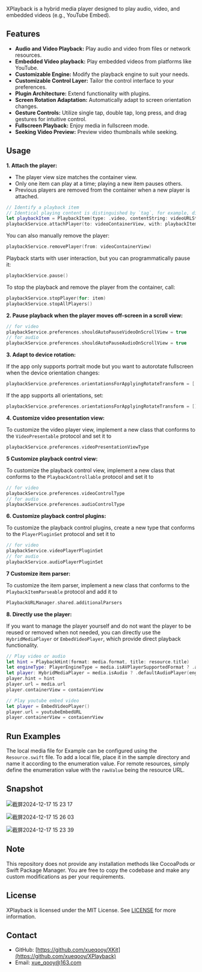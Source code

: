 XPlayback is a hybrid media player designed to play audio, video, and embedded videos (e.g., YouTube Embed).

## Features

- **Audio and Video Playback:** Play audio and video from files or network resources.
- **Embedded Video playback:** Play embedded videos from platforms like YouTube.
- **Customizable Engine:** Modify the playback engine to suit your needs.
- **Customizable Control Layer:** Tailor the control interface to your preferences.
- **Plugin Architecture:** Extend functionality with plugins.
- **Screen Rotation Adaptation:** Automatically adapt to screen orientation changes.
- **Gesture Controls:** Utilize single tap, double tap, long press, and drag gestures for intuitive control.
- **Fullscreen Playback:** Enjoy media in fullscreen mode.
- **Seeking Video Preview:** Preview video thumbnails while seeking.

## Usage

 **1. Attach the player:**

 - The player view size matches the container view.
 - Only one item can play at a time; playing a new item pauses others.
 - Previous players are removed from the container when a new player is attached.
 ```swift
 // Identify a playback item
 // Identical playing content is distinguished by `tag`, for example, different cells in the list play the same content.
 let playbackItem = PlaybackItem(type: .video, contentString: videoURLString, tag: tag)
 playbackService.attachPlayer(to: videoContainerView, with: playbackItem)
 ```
 You can also manually remove the player:
 ```swift
 playbackService.removePlayer(from: videoContainerView)
 ```

 Playback starts with user interaction, but you can programmatically pause it:
 ```swift
 playbackService.pause()
 ```

 To stop the playback and remove the player from the container, call:
 ```swift
 playbackService.stopPlayer(for: item) 
 playbackService.stopAllPlayers()
 ```

 **2. Pause playback when the player moves off-screen in a scroll view:**
 ```swift
 // for video
 playbackService.preferences.shouldAutoPauseVideoOnScrollView = true
 // for audio
 playbackService.preferences.shouldAutoPauseAudioOnScrollView = true
 ```

 **3. Adapt to device rotation:**

 If the app only supports portrait mode but you want to autorotate fullscreen when the device orientation changes:
 ```swift
 playbackService.preferences.orientationsForApplyingRotateTransform = [.landscapeLeft, .landscapeRight, .portraitUpsideDown]
 ```

 If the app supports all orientations, set:
 ```swift
 playbackService.preferences.orientationsForApplyingRotateTransform = []
 ```

 **4. Customize video presentation view:**

 To customize the video player view, implement a new class that conforms to the `VideoPresentable` protocol and set it to 
 ```swift
 playbackService.preferences.videoPresentationViewType
 ```

 **5 Customize playback control view:**

 To customize the playback control view, implement a new class that conforms to the `PlaybackControllable` protocol and set it to 
 ```swift
 // for video
 playbackService.preferences.videoControlType
 // for audio
 playbackService.preferences.audioControlType
 ```

 **6. Customize playback control plugins:**

 To customize the playback control plugins, create a new type that conforms to the `PlayerPluginSet` protocol and set it to 
 ```swift
 // for video
 playbackService.videoPlayerPluginSet
 // for audio
 playbackService.audioPlayerPluginSet 
 ``` 

 **7 Customize item parser:**

 To customize the item parser, implement a new class that conforms to the `PlaybackItemParseable` protocol and add it to 
 ```swift
 PlaybackURLManager.shared.additionalParsers
```
 
 **8. Directly use the player:**

 If you want to manage the player yourself and do not want the player to be reused or removed when not needed, you can directly use the `HybridMediaPlayer` or `EmbedVideoPlayer`, which provide direct playback functionality.

 ```swift
 // Play video or audio
 let hint = PlaybackHint(format: media.format, title: resource.title)
 let engineType: PlayerEngineType = media.isAVPlayerSupportedFormat ? .av : .vlc
 let player: HybridMediaPlayer = media.isAudio ? .defaultAudioPlayer(engineType: engineType) : .defaultVideoPlayer(engineType: engineType)
 player.hint = hint
 player.url = media.url
 player.containerView = contaienrView
 
 // Play youtube embed video
 let player = EmbedVideoPlayer()
 player.url = youtubeEmbedURL
 player.containerView = contaienrView
 ```

## Run Examples

The local media file for Example can be configured using the `Resource.swift` file. To add a local file, place it in the sample directory and name it according to the enumeration value. For remote resources, simply define the enumeration value with the `rawValue` being the resource URL.

## Snapshot

![截屏2024-12-17 15 23 17](https://github.com/user-attachments/assets/edff0a96-0439-4cbe-b4f1-779d387fb51e)

![截屏2024-12-17 15 26 03](https://github.com/user-attachments/assets/187758c3-6a16-41bc-beae-2dbf4ffe0f75)

![截屏2024-12-17 15 23 39](https://github.com/user-attachments/assets/542e1ded-f6e6-485a-b15a-9abdf56c6a2e)

## Note

This repository does not provide any installation methods like CocoaPods or Swift Package Manager. You are free to copy the codebase and make any custom modifications as per your requirements.

## License

XPlayback is licensed under the MIT License. See [LICENSE](LICENSE) for more information.

## Contact

- GitHub: [https://github.com/xueqooy/XKit](https://github.com/xueqooy/XPlayback)
- Email: xue_qooy@163.com

